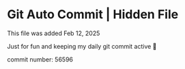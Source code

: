 # Git Auto Commit | Hidden File

This file was added Feb 12, 2025

Just for fun and keeping my daily git commit active 🤪

commit number: 56596
